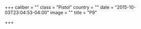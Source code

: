 +++
caliber = ""
class = "Pistol"
country = ""
date = "2015-10-03T23:04:53-04:00"
image = ""
title = "P9"

+++
